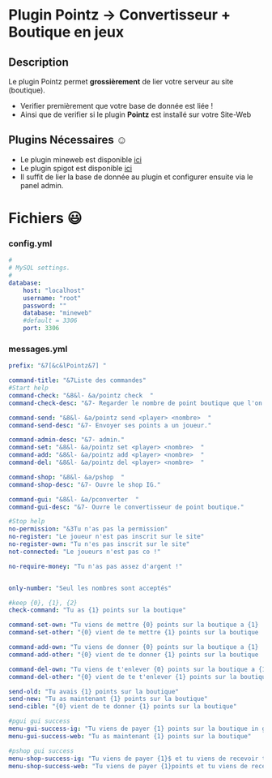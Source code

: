 # Plugin Pointz -> Convertisseur + Boutique en jeux

## Description
Le plugin Pointz permet **grossièrement** de lier votre serveur au site (boutique).
- Verifier premièrement que votre base de donnée est liée !
- Ainsi que de verifier si le plugin **Pointz** est installé sur votre Site-Web

## Plugins Nécessaires :relaxed:

- Le plugin mineweb est disponible [ici](https://github.com/MineWeb/Plugin-Pointz)
- Le plugin spigot est disponible [ici](https://www.spigotmc.org/resources/pointz-mineweb-cms.62187/)
- Il suffit de lier la base de donnée au plugin et configurer ensuite via le panel admin.

# Fichiers :smiley:

### config.yml
```yml
#
# MySQL settings.
#
database:
    host: "localhost"
    username: "root"
    password: ""
    database: "mineweb"
    #default = 3306
    port: 3306
```

### messages.yml
```yml
prefix: "&7[&c&lPointz&7] "

command-title: "&7Liste des commandes"
#Start help
command-check: "&8&l- &a/pointz check  "
command-check-desc: "&7- Regarder le nombre de point boutique que l'on a."

command-send: "&8&l- &a/pointz send <player> <nombre>  "
command-send-desc: "&7- Envoyer ses points a un joueur."

command-admin-desc: "&7- admin."
command-set: "&8&l- &a/pointz set <player> <nombre>  "
command-add: "&8&l- &a/pointz add <player> <nombre>  "
command-del: "&8&l- &a/pointz del <player> <nombre>  "

command-shop: "&8&l- &a/pshop  "
command-shop-desc: "&7- Ouvre le shop IG."

command-gui: "&8&l- &a/pconverter  "
command-gui-desc: "&7- Ouvre le convertisseur de point boutique."

#Stop help
no-permission: "&3Tu n'as pas la permission"
no-register: "Le joueur n'est pas inscrit sur le site"
no-register-own: "Tu n'es pas inscrit sur le site"
not-connected: "Le joueurs n'est pas co !"

no-require-money: "Tu n'as pas assez d'argent !"


only-number: "Seul les nombres sont acceptés"

#keep {0}, {1}, {2}
check-command: "Tu as {1} points sur la boutique"

command-set-own: "Tu viens de mettre {0} points sur la boutique a {1} !"
command-set-other: "{0} vient de te mettre {1} points sur la boutique !"

command-add-own: "Tu viens de donner {0} points sur la boutique a {1} !"
command-add-other: "{0} vient de te donner {1} points sur la boutique !"

command-del-own: "Tu viens de t'enlever {0} points sur la boutique a {1} !"
command-del-other: "{0} vient de te t'enlever {1} points sur la boutique !"

send-old: "Tu avais {1} points sur la boutique"
send-new: "Tu as maintenant {1} points sur la boutique"
send-cible: "{0} vient de te donner {1} points sur la boutique"

#pgui gui success
menu-gui-success-ig: "Tu viens de payer {1} points sur la boutique in game"
menu-gui-success-web: "Tu as maintenant {1} points sur la boutique"

#pshop gui success
menu-shop-success-ig: "Tu viens de payer {1}$ et tu viens de recevoir ton achat !"
menu-shop-success-web: "Tu viens de payer {1}points et tu viens de recevoir ton achat !"
```
